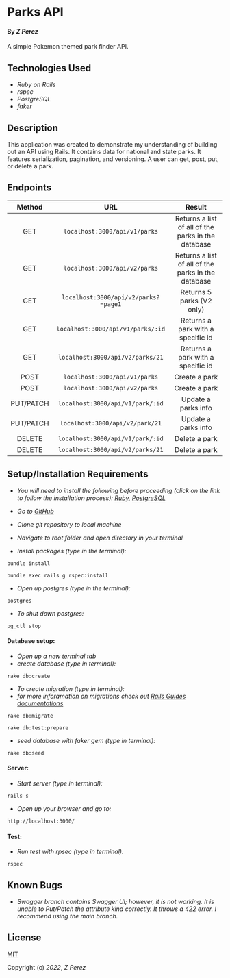 # Parks API

#### By _**Z Perez**_

A simple Pokemon themed park finder API.

## Technologies Used
* _Ruby on Rails_
* _rspec_
* _PostgreSQL_
* _faker_

## Description
This application was created to demonstrate my understanding of building out an API using Rails. It contains data for national and state parks. It features serialization, pagination, and versioning. A user can get, post, put, or delete a park.

## Endpoints
| Method | URL | Result |
| :---: | :---: | :---: |
| GET| `localhost:3000/api/v1/parks`  | Returns a list of all of the parks in the database |
| GET| `localhost:3000/api/v2/parks`  | Returns a list of all of the parks in the database |
| GET| `localhost:3000/api/v2/parks?=page1` | Returns 5 parks (V2 only)|
| GET | `localhost:3000/api/v1/parks/:id` | Returns a park with a specific id |
| GET | `localhost:3000/api/v2/parks/21` | Returns a park with a specific id |
| POST | `localhost:3000/api/v1/parks` | Create a park |
| POST | `localhost:3000/api/v2/parks` | Create a park |
| PUT/PATCH | `localhost:3000/api/v1/park/:id` | Update a parks info |
| PUT/PATCH | `localhost:3000/api/v2/park/21` | Update a parks info |
| DELETE | `localhost:3000/api/v1/park/:id` | Delete a park |
| DELETE | `localhost:3000/api/v2/parks/21` | Delete a park |


## Setup/Installation Requirements
* _You will need to install the following before proceeding (click on the link to follow the installation process):_
_[Ruby](https://www.ruby-lang.org/en/documentation/installation/),_
_[PostgreSQL](https://www.postgresql.org/docs/current/tutorial-install.html)_


* _Go to [GitHub](https://github.com/zperez0/parks_api)_
* _Clone git repository to local machine_
* _Navigate to root folder and open directory in your terminal_
* _Install packages (type in the terminal):_
```
bundle install
```
```
bundle exec rails g rspec:install
```
* _Open up postgres (type in the terminal):_
```
postgres
```
* _To shut down postgres:_
```
pg_ctl stop
```

#### Database setup:
* _Open up a new terminal tab_
* _create database (type in terminal):_
```
rake db:create
```
* _To  create migration (type in terminal):_
* _for more inforamation on migrations check out [Rails Guides documentations](https://guides.rubyonrails.org/active_record_migrations.html)_
```
rake db:migrate
```
```
rake db:test:prepare
```
* _seed database with faker gem (type in terminal):_
```
rake db:seed
```

#### Server:
* _Start server (type in terminal):_
```
rails s
```

* _Open up your browser and go to:_
```
http://localhost:3000/
```

#### Test:

* _Run test with rpsec (type in terminal):_
```
rspec
```

## Known Bugs
* _Swagger branch contains Swagger UI; however, it is not working. It is unable to Put/Patch the attribute kind correctly. It throws a 422 error. I recommend using the main branch._

## License
[MIT](https://choosealicense.com/licenses/mit/)

Copyright (c) _2022_, _Z Perez_
